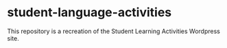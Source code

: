 # student-language-activities
This repository is a recreation of the Student Learning Activities Wordpress site.
